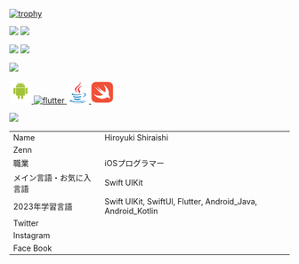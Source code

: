 [![trophy](https://github-profile-trophy.vercel.app/?username=hiroyuki0402&theme=dark_lover&column=7)](https://github.com/ryo-ma/github-profile-trophy)

![](http://github-profile-summary-cards.vercel.app/api/cards/most-commit-language?username=hiroyuki0402&theme=aura_dark) ![](http://github-profile-summary-cards.vercel.app/api/cards/repos-per-language?username=hiroyuki0402&theme=aura_dark)


![](http://github-profile-summary-cards.vercel.app/api/cards/stats?username=hiroyuki0402&theme=aura_dark) ![](http://github-profile-summary-cards.vercel.app/api/cards/productive-time?username=hiroyuki0402&theme=aura_dark&utcOffset=8)



![](http://github-profile-summary-cards.vercel.app/api/cards/profile-details?username=hiroyuki0402&theme=aura_dark)

<p align="left"> <a href="https://developer.android.com" target="_blank" rel="noreferrer"> <img src="https://raw.githubusercontent.com/devicons/devicon/master/icons/android/android-original-wordmark.svg" alt="android" width="40" height="40"/> </a> <a href="https://flutter.dev" target="_blank" rel="noreferrer"> <img src="https://www.vectorlogo.zone/logos/flutterio/flutterio-icon.svg" alt="flutter" width="40" height="40"/> </a> <a href="https://www.java.com" target="_blank" rel="noreferrer"> <img src="https://raw.githubusercontent.com/devicons/devicon/master/icons/java/java-original.svg" alt="java" width="40" height="40"/> </a> <a href="https://developer.apple.com/swift/" target="_blank" rel="noreferrer"> <img src="https://raw.githubusercontent.com/devicons/devicon/master/icons/swift/swift-original.svg" alt="swift" width="40" height="40"/> </a> </p>


![](https://komarev.com/ghpvc/?username=hiroyuki0402&color=green)

|||
| ---- | ---- |
|  Name  |  Hiroyuki Shiraishi  |
|  Zenn  |   |
|  職業  |  iOSプログラマー |
|  メイン言語・お気に入言語  |  Swift UIKit  |
|  2023年学習言語  | Swift UIKit, SwiftUI, Flutter, Android_Java, Android_Kotlin |
|  Twitter  |    |
|  Instagram  |    |
|  Face Book  |    |

